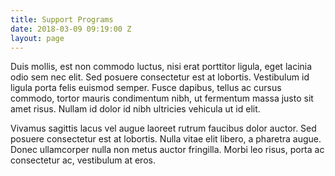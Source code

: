 ```yaml
---
title: Support Programs
date: 2018-03-09 09:19:00 Z
layout: page
---
```


Duis mollis, est non commodo luctus, nisi erat porttitor ligula, eget lacinia odio sem nec elit. Sed posuere consectetur est at lobortis. Vestibulum id ligula porta felis euismod semper. Fusce dapibus, tellus ac cursus commodo, tortor mauris condimentum nibh, ut fermentum massa justo sit amet risus. Nullam id dolor id nibh ultricies vehicula ut id elit.

Vivamus sagittis lacus vel augue laoreet rutrum faucibus dolor auctor. Sed posuere consectetur est at lobortis. Nulla vitae elit libero, a pharetra augue. Donec ullamcorper nulla non metus auctor fringilla. Morbi leo risus, porta ac consectetur ac, vestibulum at eros.